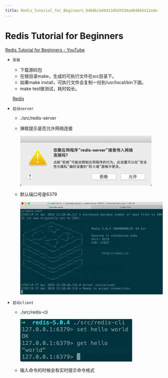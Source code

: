 ```yaml
---
title: Redis_Tutorial_for_Beginners_0469bcb4941345d7b10a40d665412a9e
---
```


# Redis Tutorial for Beginners

[Redis Tutorial for Beginners - YouTube](https://www.youtube.com/playlist?list=PLS1QulWo1RIYZZxQdap7Sd0ARKFI-XVsd)

- `安装`
    - 下载源码包
    - 在根目录make，生成的可执行文件在src目录下。
    - 如果make install，可执行文件会复制一份到/usr/local/bin下面。
    - make test做测试，耗时较长。
    
    [Redis](https://redis.io/download)
    
- `启动server`
    - ./src/redis-server
    - 弹框提示是否允许网络连接
        
        ![2022-05-02_11-23-23](Redis%20Tutorial%20for%20Beginners%200469bcb4941345d7b10a40d665412a9e/2022-05-02_11-23-23.png)
        
    - 默认端口号是6379
        
        ![245dbd630dd7f50368ed451bea1afb7a](Redis%20Tutorial%20for%20Beginners%200469bcb4941345d7b10a40d665412a9e/245dbd630dd7f50368ed451bea1afb7a.png)
        
- `启动client`
    - ./src/redis-cli
        
        ![cafe89c16293b42fe783a7eec5dafc12](Redis%20Tutorial%20for%20Beginners%200469bcb4941345d7b10a40d665412a9e/cafe89c16293b42fe783a7eec5dafc12.png)
        
    - 输入命令的时候会有实时提示命令格式